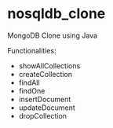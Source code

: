 # nosqldb_clone
MongoDB Clone using Java

Functionalities:
- showAllCollections
- createCollection
- findAll
- findOne
- insertDocument
- updateDocument
- dropCollection
